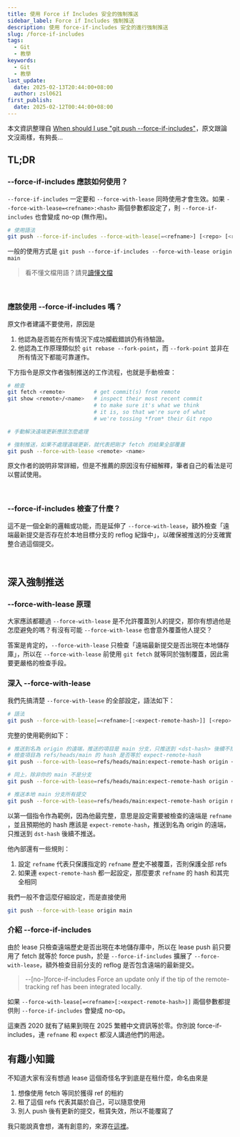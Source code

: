 ```yaml
---
title: 使用 Force if Includes 安全的強制推送
sidebar_label: Force if Includes 強制推送
description: 使用 force-if-includes 安全的進行強制推送
slug: /force-if-includes
tags:
  - Git
  - 教學
keywords:
  - Git
  - 教學
last_update:
  date: 2025-02-13T20:44:00+08:00
  author: zsl0621
first_publish:
  date: 2025-02-12T00:44:00+08:00
---
```


本文資訊整理自 [When should I use "git push --force-if-includes"](https://stackoverflow.com/questions/65837109/when-should-i-use-git-push-force-if-includes)，原文跟論文沒兩樣，有夠長...

## TL;DR

### --force-if-includes 應該如何使用？

`--force-if-includes` 一定要和 `--force-with-lease` 同時使用才會生效。如果 `--force-with-lease=<refname>:<hash>` 兩個參數都設定了，則 `--force-if-includes` 也會變成 no-op (無作用)。

```sh
# 使用語法
git push --force-if-includes --force-with-lease[=<refname>] [<repo> [<refspec>​]]
```

一般的使用方式是 `git push --force-if-includes --force-with-lease origin main`

> 看不懂文檔用語？請見[讀懂文檔](/git/read-git-docs)

<br />

### 應該使用 --force-if-includes 嗎？

原文作者建議不要使用，原因是

1. 他認為是否能在所有情況下成功攔截錯誤仍有待驗證。
2. 他認為工作原理類似於 `git rebase --fork-point`，而 `--fork-point` 並非在所有情況下都能可靠運作。

下方指令是原文作者強制推送的工作流程，也就是手動檢查：

```sh
# 檢查
git fetch <remote>         # get commit(s) from remote
git show <remote>/<name>   # inspect their most recent commit
                           # to make sure it's what we think
                           # it is, so that we're sure of what
                           # we're tossing *from* their Git repo

# 手動解決遠端更新應該怎麼處理

# 強制推送，如果不處理遠端更新，就代表把剛才 fetch 的結果全部覆蓋
git push --force-with-lease <remote> <name>
```

原文作者的說明非常詳細，但是不推薦的原因沒有仔細解釋，筆者自己的看法是可以嘗試使用。

<br />

### --force-if-includes 檢查了什麼？

這不是一個全新的邏輯或功能，而是延伸了 `--force-with-lease`，額外檢查「遠端最新提交是否存在於本地目標分支的 reflog 紀錄中」，以確保被推送的分支確實整合過這個提交。

<br />

## 深入強制推送

### --force-with-lease 原理

大家應該都聽過 `--force-with-lease` 是不允許覆蓋別人的提交，那你有想過他是怎麼避免的嗎？有沒有可能 `--force-with-lease` 也會意外覆蓋他人提交？

答案是肯定的，`--force-with-lease` 只檢查「遠端最新提交是否出現在本地儲存庫」，所以在 `--force-with-lease` 前使用 `git fetch` 就等同於強制覆蓋，因此需要更嚴格的檢查手段。

### 深入 --force-with-lease

我們先搞清楚 `--force-with-lease` 的全部設定，語法如下：

```sh
# 語法
git push --force-with-lease[=<refname>[:<expect-remote-hash>]] [<repo> [<refspec>…​]]
```

完整的使用範例如下：

```sh
# 推送到名為 origin 的遠端，推送的項目是 main 分支，只推送到 <dst-hash> 後續不推送
# 檢查項目為 refs/heads/main 的 hash 是否等於 expect-remote-hash
git push --force-with-lease=refs/heads/main:expect-remote-hash origin <dst-hash>:refs/heads/main

# 同上，除非你的 main 不是分支
git push --force-with-lease=refs/heads/main:expect-remote-hash origin <dst-hash>:main

# 推送本地 main 分支所有提交
git push --force-with-lease=refs/heads/main:expect-remote-hash origin main
```

以第一個指令作為範例，因為他最完整，意思是設定需要被檢查的遠端是 `refname` ，並且預期他的 hash 應該是 `expect-remote-hash`，推送到名為 origin 的遠端，只推送到 `dst-hash` 後續不推送。

他內部還有一些規則：

1. 設定 `refname` 代表只保護指定的 `refname` 歷史不被覆蓋，否則保護全部 refs
2. 如果連 `expect-remote-hash` 都一起設定，那麼要求 `refname` 的 hash 和其完全相同

我們一般不會這麼仔細設定，而是直接使用

```sh
git push --force-with-lease origin main
```

### 介紹 --force-if-includes

由於 lease 只檢查遠端歷史是否出現在本地儲存庫中，所以在 lease push 前只要用了 fetch 就等於 force push，於是 `--force-if-includes` 擴展了 `--force-with-lease`，額外檢查目前分支的 reflog 是否包含遠端的最新提交。

> --[no-]force-if-includes
>   Force an update only if the tip of the remote-tracking ref has been integrated locally.

如果 `--force-with-lease[=<refname>[:<expect-remote-hash>]]` 兩個參數都提供則 `--force-if-includes` 會變成 no-op。

這東西 2020 就有了結果到現在 2025 繁體中文資訊等於零。你別說 force-if-includes，連 `refname` 和 `expect` 都沒人講過他們的用途。

## 有趣小知識

不知道大家有沒有想過 lease 這個奇怪名字到底是在租什麼，命名由來是

1. 想像使用 fetch 等同於獲得 ref 的租約
2. 租了這個 refs 代表其屬於自己，可以隨意使用
3. 別人 push 後有更新的提交，租賃失效，所以不能覆寫了

我只能說真會想，滿有創意的，來源在[這裡](https://stackoverflow.com/a/52937476/26993682)。

